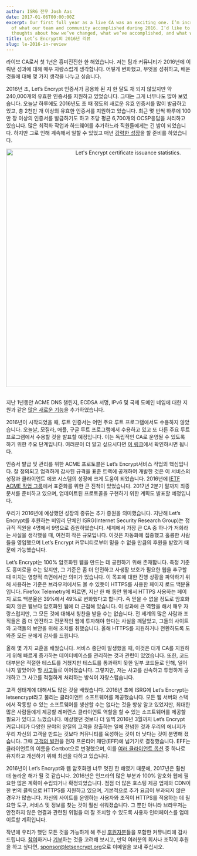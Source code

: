 ```yaml
---
author: ISRG 전무 Josh Aas
date: 2017-01-06T00:00:00Z
excerpt: Our first full year as a live CA was an exciting one. I’m incredibly proud
  of what our team and community accomplished during 2016. I’d like to share some
  thoughts about how we’ve changed, what we’ve accomplished, and what we’ve learned.
title: Let’s Encrypt의 2016년 리뷰
slug: le-2016-in-review
---
```


라이브 CA로서 첫 1년은 흥미진진한 한 해였습니다. 저는 팀과 커뮤니티가 2016년에 이뤄낸 성과에 대해 매우 자랑스럽게 생각합니다. 
어떻게 변화했고, 무엇을 성취하고, 배운 것들에 대해 몇 가지 생각을 나누고 싶습니다.

2016년 초, Let’s Encrypt 인증서가 공용화 된 지 한 달도 채 되지 않았지만 약 240,000개의 유효한 인증서를 지원하고 있었습니다. 그때는 그게 너무나도 많아 보였습니다. 오늘날 하루에도 2016년도 초 때 정도의 새로운 유효 인증서를 많이 발급하고 있고, 총 2천만 개 이상의 유효한 인증서를 지원하고 있습니다. 최근 몇 번씩 하루에 100만 장 이상의 인증서를 발급하기도 하고 초당 평균 6,700개의 OCSP응답을 처리하고 있습니다. 많은 최적화 작업과 하드웨어를 추가하느라 직원들에게는 긴 밤이 되었습니다. 하지만 그로 인해 계속해서 일할 수 있었고 매년 [강력한 성장](https://letsencrypt.org/stats/)을 할 준비를 하였습니다.

<center><p><img src="/images/Jan-6-2017-Cert-Stats.png" alt="Let's Encrypt certificate issuance statistics." style="width: 650px; margin-bottom: 17px;"/></p></center>

지난 1년동안 ACME DNS 챌린지, ECDSA 서명, IPv6 및 국제 도메인 네임에 대한 지원과 같은 [많은 새로운 기능](https://letsencrypt.org/upcoming-features/)을 추가하였습니다.

2016년이 시작되었을 때, 루트 인증서는 어떤 주요 루트 프로그램에서도 수용하지 않았습니다. 오늘날, 모질라, 애플, 구글 루트 프로그램에서 수용하고 있고 또 다른 주요 루트 프로그램에서 수용할 것을 발표할 예정입니다. 이는 독립적인 CA로 운영될 수 있도록 하기 위한 주요 단계입니다. 여러분이 더 알고 싶으시다면 [이 링크](https://letsencrypt.org/2016/08/05/le-root-to-be-trusted-by-mozilla.html)에서 확인하시면 됩니다.

인증서 발급 및 관리를 위한 ACME 프로토콜은 Let’s Encrypt서비스 작업의 핵심입니다. 잘 정의되고 엄격하게 감사된 규격을 표준 트랙에 공개하여 개발한 것은 이 서비스의 성장과 클라이언트 에코 시스템의 성장에 크게 도움이 되었습니다. 2016년에 [IETF ACME 작업 그룹](https://datatracker.ietf.org/wg/acme/charter/)에서 표준화를 위한 큰 진척이 있었습니다. 2017년 2분기 말까지 최종 문서를 준비하고 있으며, 업데이트된 프로토콜을 구현하기 위한 계획도 발표할 예정입니다.

우리가 2016년에 예상했던 성장의 종류는 추가 증원을 의미했습니다. 지난해 Let’s Encrypt를 후원하는 비영리 단체인 ISRG(Internet Security Research Group)는 정규직 직원을 4명에서 9명으로 증원하였습니다.
세계에서 가장 큰 CA 중 하나가 저희라는 사실을 생각했을 때, 여전히 작은 규모입니다. 이것은 자동화에 집중했고 훌륭한 사람들을 영입했으며 Let’s Encrypt 커뮤니티로부터 믿을 수 없을 만큼의 후원을 받았기 때문에 가능했습니다.

Let’s Encrypt는 100% 암호화된 웹을 만드는 데 공헌하기 위해 존재합니다. 측정 기준도 흥미로울 수는 있지만, 그 기준은 좀 더 안전하고 사생활 보호가 필요한 웹을 추구할 때 미치는 영향적 측면에서만 의미가 있습니다. 이 목표에 대한 진행 상황을 파악하기 위해 사용하는 기준은 브라우저에서도 볼 수 있듯이 HTTPS를 사용한 페이지 로드 백분율입니다.
Firefox Telemetry에 따르면, 지난 한 해 동안 웹에서 HTTPS 사용하는 페이지 로드 백분율은 39%에서 49%로 변화했다고 합니다. 즉 믿을 수 없을 정도로 암호화되지 않은 웹보다 암호화된 웹에 더 근접해 있습니다. 이 성과에 큰 역할을 해서 매우 자랑스럽지만, 그 모든 것에 대해서 칭찬을 받을 수는 없습니다. 전 세계의 많은 사람과 조직들은 좀 더 안전하고 전문적인 웹에 투자해야 한다는 사실을 깨달았고, 그들의 사이트와 고객들의 보안을 위해 조치를 취했습니다. 올해 HTTPS를 지원하거나 전환하도록 도와준 모든 분에게 감사를 드립니다.

올해 몇 가지 교훈을 배웠습니다. 서비스 중단이 발생했을 때, 이것은 대개 CA를 지원하게 위해 빠르게 증가하는 데이터베이스를 관리하는 것과 관련이 있었습니다. 또한, 코드 대부분은 적절한 테스트를 거쳤지만 테스트를 통과하지 못한 일부 코드들로 인해, 일어나지 말았어야 할 [사고](https://community.letsencrypt.org/c/incidents)들로 이어졌습니다. 그렇지만, 저는 사고를 신속하고 투명하게 공개하고 그 사고를 적절하게 처리하는 방식이 자랑스럽습니다.

고객 생태계에 대해서도 많은 것을 배웠습니다. 2016년 초에 ISRG에 Let’s Encrypt는 letsencrypt라고 불리는 클라이언트 소프트웨어를 제공했습니다. 모든 웹 서버와 스택에서 작동할 수 있는 소프트웨어를 생산할 수는 없다는 것을 항상 알고 있었지만, 최대한 많은 사람들에게 제공할 레퍼런스 클라이언트 역할을 할 수 있는 소프트웨어를 제공할 필요가 있다고 느꼈습니다. 예상했던 것보다 더 일찍 2016년 3월까지 Let’s Encrypt 커뮤니티가 다양한 분야의 양질의 고객을 창출하는 일에 전념한 것과 우리의 에너지가 우리 자신의 고객을 만드는 것보다 커뮤니티를 육성하는 것이 더 낫다는 것이 분명해 졌습니다. 그때 [고객의 발전](https://letsencrypt.org/2016/03/09/le-client-new-home.html)을 전자 프론티어 재단(EFF)에 넘기기로 결정했습니다. EFF는 클라이언트의 이름을 Certbot으로 변경했으며, 이를 [여러 클라이언트 옵션](https://letsencrypt.org/docs/client-options/) 중 하나로 유지하고 개선하기 위해 최선을 다하고 있습니다.

2016년이 Let’s Encrypt와 웹 암호화엔 너무 멋진 한 해였기 때문에, 2017년은 훨씬 더 놀라운 해가 될 것 같습니다. 2016년은 인프라의 많은 부분과 100% 암호화 웹에 필요한 많은 계획이 수립되거나 확정되었습니다. 점점 더 많은 호스팅 제공 업체와 CDN이 한 번의 클릭으로 HTTPS를 지원하고 있으며, 기본적으로 추가 요금이 부과되지 않은 경우가 많습니다. 자신의 사이트를 운영하는 사용자와 조직이 HTTPS를 적용하는 데 필요한 도구, 서비스 및 정보를 찾는 것이 훨씬 쉬워졌습니다. 그 뿐만 아니라 브라우저는 안전하지 않은 연결과 관련된 위험을 더 잘 조치할 수 있도록 사용자 인터페이스를 업데이트할 계획입니다.

작년에 우리가 했던 모든 것을 가능하게 해 주신 [후원자분](https://letsencrypt.org/sponsors/)들을 포함한 커뮤니티에 감사 드립니다. [참여](https://letsencrypt.org/getinvolved/)하거나 [기부](https://letsencrypt.org/donate/)하는 것을 고려해 보시고, 만약 여러분의 회사나 조직이 후원을 하고 싶다면, [sponsor@letsencrypt.org](mailto:sponsor@letsencrypt.org)으로 이메일을 보내 주십시오. 